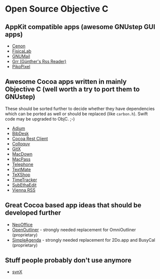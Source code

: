 # Open Source Objective C

## AppKit compatible apps (awesome GNUstep GUI apps)

- [Cenon](http://www.cenon.info/)
- [FisicaLab](https://www.gnu.org/software/fisicalab/)
- [GNUMail](http://www.nongnu.org/gnustep-nonfsf/gnumail/index.html)
- [Grr (Günther's Rss Reader)](http://www.nongnu.org/gap/grr/index.html)
- [PikoPixel](http://twilightedge.com/mac/pikopixel/)


## Awesome Cocoa apps written in mainly Objective C (well worth a try to port them to GNUstep)

These should be sorted further to decide whether they have dependencies which can be ported as well or should be replaced (like `carbon.h`). Swift code may be upgraded to ObjC. ;-)

- [Adium](https://github.com/adium/adium)
- [BibDesk](https://bibdesk.sourceforge.io/)
- [Cocoa Rest Client](https://github.com/mmattozzi/cocoa-rest-client)
- [Colloquy](https://github.com/colloquy/colloquy)
- [GitX](https://github.com/rowanj/gitx)
- [MacDown](https://github.com/MacDownApp/macdown)
- [MacPass](https://github.com/MacPass/MacPass)
- [Telephone](https://github.com/64characters/Telephone)
- [TextMate](https://github.com/textmate/textmate)
- [TeXShop](https://pages.uoregon.edu/koch/texshop/)
- [TimeTracker](https://github.com/Letterus/app-time-tracker)
- [SubEthaEdit](https://github.com/subethaedit/SubEthaEdit)
- [Vienna RSS](https://github.com/ViennaRSS/vienna-rss)


## Great Cocoa based app ideas that should be developed further

- [NeoOffice](https://github.com/neooffice/NeoOffice)
- [OpenOutliner](https://github.com/davidchisnall/OpenOutliner) - strongly needed replacement for OmniOutliner (proprietary)
- [SimpleAgenda](https://github.com/poroussel/simpleagenda) - strongly needed replacement for 2Do.app and BusyCal (proprietary)


## Stuff people probably don't use anymore

- [svnX](https://github.com/grimmer0125/svnX)
